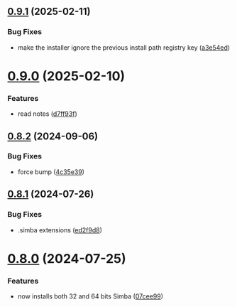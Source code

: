 ## [0.9.1](https://github.com/Torwent/wasp-setup/compare/v0.9.0...v0.9.1) (2025-02-11)


### Bug Fixes

* make the installer ignore the previous install path registry key ([a3e54ed](https://github.com/Torwent/wasp-setup/commit/a3e54ed6d0fd1d8900c10e9e499496a765248ca4))



# [0.9.0](https://github.com/Torwent/wasp-setup/compare/v0.8.2...v0.9.0) (2025-02-10)


### Features

* read notes ([d7ff93f](https://github.com/Torwent/wasp-setup/commit/d7ff93fc480cae26a28112e25e6fecb4ce28e4a1))



## [0.8.2](https://github.com/Torwent/wasp-setup/compare/v0.8.1...v0.8.2) (2024-09-06)


### Bug Fixes

* force bump ([4c35e39](https://github.com/Torwent/wasp-setup/commit/4c35e39903a00386fbbf4cc515e0870697f145a6))



## [0.8.1](https://github.com/Torwent/wasp-setup/compare/v0.8.0...v0.8.1) (2024-07-26)


### Bug Fixes

* .simba extensions ([ed2f9d8](https://github.com/Torwent/wasp-setup/commit/ed2f9d87d99c10eb02675f808372d01f688fe1d9))



# [0.8.0](https://github.com/Torwent/wasp-setup/compare/v0.7.5...v0.8.0) (2024-07-25)


### Features

* now installs both 32 and 64 bits Simba ([07cee99](https://github.com/Torwent/wasp-setup/commit/07cee9913eca80cb2fca48c32b53a824ff14b6ae))



